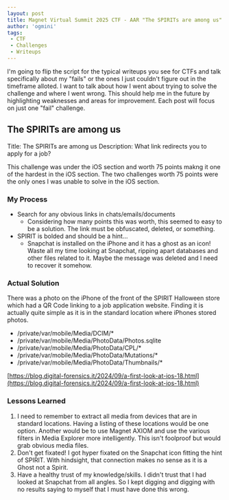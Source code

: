 ```yaml
---
layout: post
title: Magnet Virtual Summit 2025 CTF - AAR "The SPIRITs are among us"
author: 'ogmini'
tags:
 - CTF
 - Challenges
 - Writeups
---
```


I'm going to flip the script for the typical writeups you see for CTFs and talk specifically about my "fails" or the ones I just couldn't figure out in the timeframe alloted. I want to talk about how I went about trying to solve the challenge and where I went wrong. This should help me in the future by highlighting weaknesses and areas for improvement. Each post will focus on just one "fail" challenge.

## The SPIRITs are among us

Title: The SPIRITs are among us
Description: What link redirects you to apply for a job?

This challenge was under the iOS section and worth 75 points makng it one of the hardest in the iOS section. The two challenges worth 75 points were the only ones I was unable to solve in the iOS section.

### My Process

- Search for any obvious links in chats/emails/documents
  - Considering how many points this was worth, this seemed to easy to be a solution. The link must be obfuscated, deleted, or something.
- SPIRIT is bolded and should be a hint...
  - Snapchat is installed on the iPhone and it has a ghost as an icon! Waste all my time looking at Snapchat, ripping apart databases and other files related to it. Maybe the message was deleted and I need to recover it somehow.

### Actual Solution

There was a photo on the iPhone of the front of the SPIRIT Halloween store which had a QR Code linking to a job application website. Finding it is actually quite simple as it is in the standard location where iPhones stored photos.

- /private/var/mobile/Media/DCIM/*
- /private/var/mobile/Media/PhotoData/Photos.sqlite
- /private/var/mobile/Media/PhotoData/CPL/*
- /private/var/mobile/Media/PhotoData/Mutations/*
- /private/var/mobile/Media/PhotoData/Thumbnails/*

[https://blog.digital-forensics.it/2024/09/a-first-look-at-ios-18.html](https://blog.digital-forensics.it/2024/09/a-first-look-at-ios-18.html)

### Lessons Learned

1. I need to remember to extract all media from devices that are in standard locations. Having a listing of these locations would be one option. Another would be to use Magnet AXIOM and use the various filters in Media Explorer more intelligently. This isn't foolproof but would grab obvious media files.
2. Don't get fixated! I got hyper fixated on the Snapchat icon fitting the hint of SPIRIT. With hindsight, that connection makes no sense as it is a Ghost not a Spirit.
3. Have a healthy trust of my knowledge/skills. I didn't trust that I had looked at Snapchat from all angles. So I kept digging and digging with no results saying to myself that I must have done this wrong.
